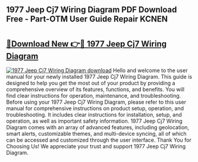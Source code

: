 ## 1977 Jeep Cj7 Wiring Diagram PDF Download Free - Part-OTM User Guide Repair KCNEN

# <h2><a href="http://dfnb6b.blite.top/?on=1977+Jeep+Cj7+Wiring+Diagram">🔗Download New 👉🔴 1977 Jeep Cj7 Wiring Diagram</a></h2>

[![1977 Jeep Cj7 Wiring Diagram download](https://i.imgur.com/lujVjoI.png)](http://dfnb6b.blite.top/?on=1977+Jeep+Cj7+Wiring+Diagram)
Hello and welcome to the user manual for your newly installed 1977 Jeep Cj7 Wiring Diagram. This guide is designed to help you get the most out of your product by providing a comprehensive overview of its features, functions, and benefits. You will find clear instructions for operation, maintenance, and troubleshooting. Before using your 1977 Jeep Cj7 Wiring Diagram, please refer to this user manual for comprehensive instructions on product setup, operation, and troubleshooting. It includes clear instructions for installation, setup, and operation, as well as important safety information. 1977 Jeep Cj7 Wiring Diagram comes with an array of advanced features, including geolocation, smart alerts, customizable themes, and multi-device syncing, all of which can be accessed and customized through the user interface. Thank You for Choosing Us! We appreciate your trust and support 1977 Jeep Cj7 Wiring Diagram.
